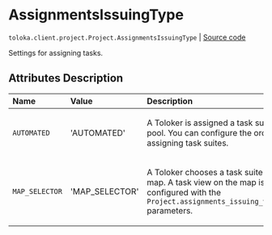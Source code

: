 # AssignmentsIssuingType
`toloka.client.project.Project.AssignmentsIssuingType` | [Source code](https://github.com/Toloka/toloka-kit/blob/v1.2.2/src/client/project/__init__.py#L116)

Settings for assigning tasks.

## Attributes Description

| Name | Value | Description |
| :------| :-----------| :----------| 
`AUTOMATED`|'AUTOMATED'|<p>A Toloker is assigned a task suite from a pool. You can configure the order of assigning task suites.</p>
`MAP_SELECTOR`|'MAP_SELECTOR'|<p>A Toloker chooses a task suite on the map. A task view on the map is configured with the `Project.assignments_issuing_view_config` parameters.</p>
